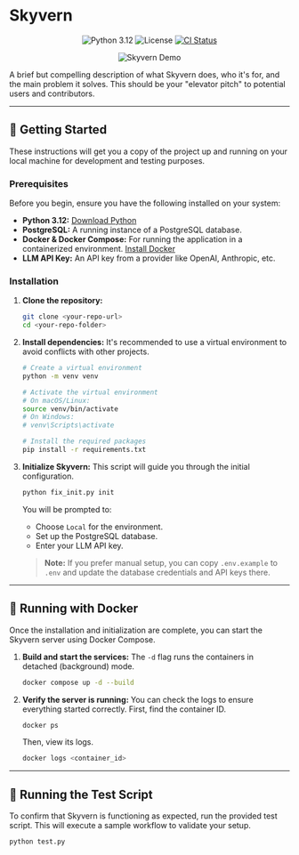 # Skyvern

<!-- Badges: A great way to show the status of your project. You can generate these from services like shields.io -->
<!-- Replace `<your-username>/<your-repo>` with your actual GitHub username and repository name -->
<p align="center">
  <img src="https://img.shields.io/badge/python-3.12-blue.svg" alt="Python 3.12">
  <img src="https://img.shields.io/badge/license-MIT-green.svg" alt="License">
  <a href="https://github.com/<your-username>/<your-repo>/actions">
    <img src="https://github.com/<your-username>/<your-repo>/actions/workflows/ci.yml/badge.svg" alt="CI Status">
  </a>
</p>

<!-- Project Logo or GIF: A visual representation of your project can be very effective. -->
<!-- Replace the src URL with a link to your own logo or a GIF demonstrating the project -->
<p align="center">
  <img src="https://via.placeholder.com/600x300.png?text=Skyvern+Project+Demo" alt="Skyvern Demo">
</p>

A brief but compelling description of what Skyvern does, who it's for, and the main problem it solves. This should be your "elevator pitch" to potential users and contributors.

---

## 🚀 Getting Started

These instructions will get you a copy of the project up and running on your local machine for development and testing purposes.

### Prerequisites

Before you begin, ensure you have the following installed on your system:

*   **Python 3.12:** [Download Python](https://www.python.org/downloads/)
*   **PostgreSQL:** A running instance of a PostgreSQL database.
*   **Docker & Docker Compose:** For running the application in a containerized environment. [Install Docker](https://docs.docker.com/get-docker/)
*   **LLM API Key:** An API key from a provider like OpenAI, Anthropic, etc.

### Installation

1.  **Clone the repository:**
    ```bash
    git clone <your-repo-url>
    cd <your-repo-folder>
    ```

2.  **Install dependencies:**
    It's recommended to use a virtual environment to avoid conflicts with other projects.
    ```bash
    # Create a virtual environment
    python -m venv venv
    
    # Activate the virtual environment
    # On macOS/Linux:
    source venv/bin/activate
    # On Windows:
    # venv\Scripts\activate
    
    # Install the required packages
    pip install -r requirements.txt
    ```

3.  **Initialize Skyvern:**
    This script will guide you through the initial configuration.
    ```bash
    python fix_init.py init
    ```
    You will be prompted to:
    *   Choose `Local` for the environment.
    *   Set up the PostgreSQL database.
    *   Enter your LLM API key.

    > **Note:** If you prefer manual setup, you can copy `.env.example` to `.env` and update the database credentials and API keys there.

---

## 🐳 Running with Docker

Once the installation and initialization are complete, you can start the Skyvern server using Docker Compose.

1.  **Build and start the services:**
    The `-d` flag runs the containers in detached (background) mode.
    ```bash
    docker compose up -d --build
    ```

2.  **Verify the server is running:**
    You can check the logs to ensure everything started correctly. First, find the container ID.
    ```bash
    docker ps
    ```
    Then, view its logs.
    ```bash
    docker logs <container_id>
    ```

---

## 🧪 Running the Test Script

To confirm that Skyvern is functioning as expected, run the provided test script. This will execute a sample workflow to validate your setup.

```bash
python test.py